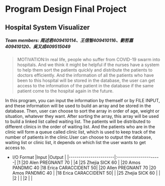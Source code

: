 # Program Design Final Project
## Hospital System Visualizer
##### Team members: 周述君409410114、王信智409410116、劉哲嘉409410120、吳又成409515049

>MOTIVATION:In real life, people who suffer from COVID-19 swarm into hospitals. And we think it might be helpful if the nurses have a system to help them sort the patients quickly and distribute the patients to doctors efficiently. And the information of all the patients who have been to this hospital will be stored in the database, the user can get access to the information of the patient in the database if the same patient come to the hospital again in the future.

In this program, you can input the information by themself or by FILE INPUT, and these information will be used to build an array and be stored in the database. Then, user can choose to sort the array in order of age, weight or situation, whatever they want. After sorting the array, this array will be used to build a linked list called waiting list. The patients will be distributed to different clinics in the order of waiting list. And the patients who are in the clinic will form a queue called clinic list, which is used to keep track of the number of patients in the clinic.User can choose to output the database, waiting list or clinic list, it depends on which list the user wants to get access to.

* I/O Format
  |Input                  |Output                 |
  |-----------------------|:----------------------|
  |1                      |20 Alen PREGNANT 70    |
  |4                      |25 Zhejia SICK 60      |
  |20 Amos PANDMIC 40     |18 Erica CARACCIDENT 50|
  |20 Allen PREGNANT 70   |20 Amos PANDMIC 40     |
  |18 Erica CARACCIDENT 50|                       |
  |25 Zhejia SICK 60      |                       |
  |2                      |                       |
  |2                      |                       |
    
